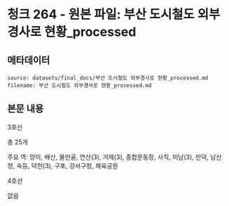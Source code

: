 # 청크 264 - 원본 파일: 부산 도시철도 외부경사로 현황_processed

## 메타데이터

```
source: datasets/final_docs/부산 도시철도 외부경사로 현황_processed.md
filename: 부산 도시철도 외부경사로 현황_processed.md
```

## 본문 내용

3호선

총 25개

주요 역: 망미, 배산, 물만골, 연산(3), 거제(3), 종합운동장, 사직, 미남(3), 만덕, 남산정, 숙등, 덕천(3), 구포, 강서구청, 체육공원

4호선

없음